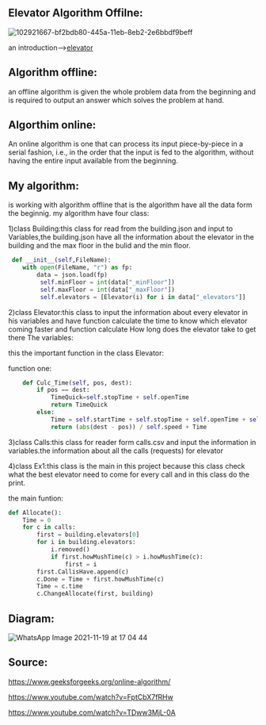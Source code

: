 ## Elevator Algorithm Offilne: 
![102921667-bf2bdb80-445a-11eb-8eb2-2e6bbdf9beff](https://user-images.githubusercontent.com/86603326/142636372-d7367604-5a9c-4f01-88bc-24d4bf77de60.png)

 an introduction-->[elevator](https://en.wikipedia.org/wiki/Elevator_algorithm)
## Algorithm offline:
 an offline algorithm is given the whole problem data from the beginning and is required to output an answer which solves the problem at hand.
## Algorthim online:
An online algorithm is one that can process its input piece-by-piece in a serial fashion, i.e., in the order that the input is fed to the algorithm, without having the entire input available from the beginning.
## My algorithm:
is working with algorithm offline that is the algorithm have all the data form the beginnig.
my algorithm have four class:

1)class Building:this class for read from the building.json and input to Variables,the building.json have all the information about the elevator in the building and the max floor in the bulid and the min floor.
```python
 def __init__(self,FileName):
    with open(FileName, "r") as fp:
        data = json.load(fp)
         self.minFloor = int(data["_minFloor"])
         self.maxFloor = int(data["_maxFloor"])
         self.elevators = [Elevator(i) for i in data["_elevators"]]
```        
2)class Elevator:this class to input the information about every elevator in his variables and have function calculate the time to know which elevator coming faster and function calculate How long does the elevator take to get there
The variables:

this the important function in the class Elevator:

function one:
```python
    def Culc_Time(self, pos, dest):
        if pos == dest:
            TimeQuick=self.stopTime + self.openTime
            return TimeQuick
        else:
            Time = self.startTime + self.stopTime + self.openTime + self.closeTime
            return (abs(dest - pos)) / self.speed + Time
```
3)class Calls:this class for reader form calls.csv and input the information in variables.the information about all the calls (requests) for elevator

4)class Ex1:this class is the main in this project because this class check what the best elevator need to come for every call and in this class do the print.

the main funtion:
```python
def Allocate():
    Time = 0
    for c in calls:
        first = building.elevators[0]
        for i in building.elevators:
            i.removed()
            if first.howMushTime(c) > i.howMushTime(c):
                first = i
        first.CallisHave.append(c)
        c.Done = Time + first.howMushTime(c)
        Time = c.time
        c.ChangeAllocate(first, building)
``` 
## Diagram:
![WhatsApp Image 2021-11-19 at 17 04 44](https://user-images.githubusercontent.com/86603326/142645539-03aac0f7-98a2-43f1-b808-0b4f4b36ae9f.jpeg)


## Source:
https://www.geeksforgeeks.org/online-algorithm/

https://www.youtube.com/watch?v=FptCbX7fRHw

https://www.youtube.com/watch?v=TDww3MjL-0A
